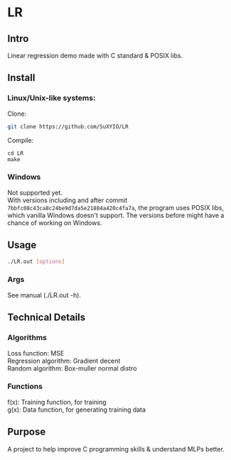 # LR
## Intro
Linear regression demo made with C standard & POSIX libs.  
## Install
### Linux/Unix-like systems:  
Clone:
```bash
git clone https://github.com/SuXYIO/LR
```
Compile:
```
cd LR
make
```
### Windows
Not supported yet.  
With versions including and after commit `7bbfc08c43ca8c24be9d7da5e21884a420c4fa7a`, the program uses POSIX libs, which vanilla Windows doesn't support. The versions before might have a chance of working on Windows.  
## Usage
```bash
./LR.out [options]
```
### Args
See manual (./LR.out -h).  
## Technical Details
### Algorithms
Loss function: MSE  
Regression algorithm: Gradient decent  
Random algorithm: Box-muller normal distro  
### Functions
f(x): Training function, for training  
g(x): Data function, for generating training data  
## Purpose
A project to help improve C programming skills & understand MLPs better.  
